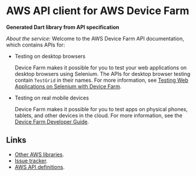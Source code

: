 # AWS API client for AWS Device Farm

**Generated Dart library from API specification**

*About the service:*
Welcome to the AWS Device Farm API documentation, which contains APIs for:

<ul>
<li>
Testing on desktop browsers

Device Farm makes it possible for you to test your web applications on
desktop browsers using Selenium. The APIs for desktop browser testing
contain <code>TestGrid</code> in their names. For more information, see <a
href="https://docs.aws.amazon.com/devicefarm/latest/testgrid/">Testing Web
Applications on Selenium with Device Farm</a>.
</li>
<li>
Testing on real mobile devices

Device Farm makes it possible for you to test apps on physical phones,
tablets, and other devices in the cloud. For more information, see the <a
href="https://docs.aws.amazon.com/devicefarm/latest/developerguide/">Device
Farm Developer Guide</a>.
</li>
</ul>

## Links

- [Other AWS libraries](https://github.com/agilord/aws_client/tree/master/generated).
- [Issue tracker](https://github.com/agilord/aws_client/issues).
- [AWS API definitions](https://github.com/aws/aws-sdk-js/tree/master/apis).
